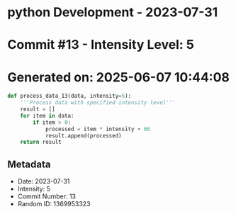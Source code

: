 ﻿# python Development - 2023-07-31
# Commit #13 - Intensity Level: 5
# Generated on: 2025-06-07 10:44:08
```python
def process_data_13(data, intensity=5):
    '''Process data with specified intensity level'''
    result = []
    for item in data:
        if item > 0:
            processed = item * intensity + 66
            result.append(processed)
    return result
```
## Metadata
- Date: 2023-07-31
- Intensity: 5
- Commit Number: 13
- Random ID: 1369953323

